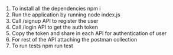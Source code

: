 1. To install all the dependencies
   npm i
2. Run the application by running 
   node index.js
3. Call /signup API to register the user
4. Call /login API to get the auth token
5. Copy the token and share in each API for authentication of user
6. For rest of the API attaching the postman collection
7. To run tests
   npm run test
